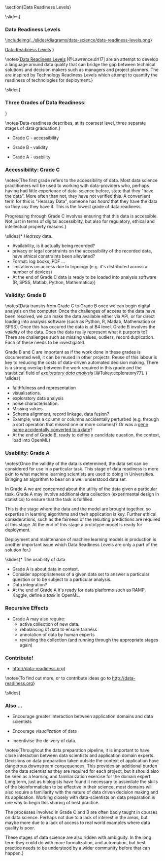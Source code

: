 \section{Data Readiness Levels}

\slides{
### Data Readiness Levels

[\includeimg{../slides/diagrams/data-science/data-readiness-levels.png}](https://arxiv.org/pdf/1705.02245.pdf)

[Data Readiness Levels](http://inverseprobability.com/2017/01/12/data-readiness-levels)
}

\notes{[Data Readiness Levels](http://inverseprobability.com/2017/01/12/data-readiness-levels) [@Lawrence:drl17] are an attempt to develop a language around data quality that can bridge the gap between technical solutions and decision makers such as managers and project planners. The are inspired by Technology Readiness Levels which attempt to quantify the readiness of technologies for deployment.}

\slides{
### Three Grades of Data Readiness:
}

\notes{Data-readiness describes, at its coarsest level,  three separate stages of data graduation.}

* Grade C - accessibility

* Grade B - validity

* Grade A - usability

### Accessibility: Grade C

\notes{The first grade refers to the accessibility of data. Most data science practitioners will be used to working with data-providers who, perhaps having had little experience of data-science before, state that they "have the data". More often than not, they have not verified this. A convenient term for this is "Hearsay Data", someone has *heard* that they have the data so they *say* they have it. This is the lowest grade of data readiness. 

Progressing through Grade C involves ensuring that this data is accessible. Not just in terms of digital accessiblity, but also for regulatory, ethical and intellectual property reasons.}

\slides{* *Hearsay* data.
* Availability, is it actually being recorded?
* privacy or legal constraints on the accessibility of the recorded data, have ethical constraints been alleviated?
* Format: log books, PDF ...
* limitations on access due to topology (e.g. it's distributed across a number of devices)
* At the end of Grade C data is ready to be loaded into analysis software (R, SPSS, Matlab, Python, Mathematica)}

### Validity: Grade B

\notes{Data transits from Grade C to Grade B once we can begin digital analysis on the computer. Once the challenges of access to the data have been resolved, we can make the data available either via API, or for direct loading into analysis software (such as Python, R, Matlab, Mathematica or SPSS). Once this has occured the data is at B4 level. Grade B involves the *validity* of the data. Does the data really represent what it purports to? There are challenges such as missing values, outliers, record duplication. Each of these needs to be investigated. 

Grade B and C are important as if the work done in these grades is documented well, it can be reused in other projects. Reuse of this labour is key to reducing the costs of data-driven automated decision making. There is a strong overlap between the work required in this grade and the statistical field of [*exploratory data analysis*](https://en.wikipedia.org/wiki/Exploratory_data_analysis) [@Tukey:exploratory77]. }
\slides{
* faithfulness and representation
* visualisations.
* exploratory data analysis
* noise characterisation.
* Missing values.
* Schema alignment, record linkage, data fusion? 
* Example, was a column or columns accidentally perturbed (e.g. through a sort operation that missed one or more columns)? Or was a [gene name accidentally converted to a date](http://bmcbioinformatics.biomedcentral.com/articles/10.1186/1471-2105-5-80)?
* At the end of Grade B, ready to define a candidate question, the
  context, load into OpenML}

### Usability: Grade A

\notes{Once the validity of the data is determined, the data set can be considered for use in a particular task. This stage of data readiness is more akin to what machine learning scientists are used to doing in Universities. Bringing an algorithm to bear on a well understood data set. 

In Grade A we are concerned about the utility of the data given a particular task. Grade A may involve additional data collection (experimental design in statistics) to ensure that the task is fulfilled.

This is the stage where the data and the model are brought together, so expertise in learning algorithms and their application is key. Further ethical considerations, such as the fairness of the resulting predictions are required at this stage. At the end of this stage a prototype model is ready for deployment.

Deployment and maintenance of machine learning models in production is another important issue which Data Readiness Levels are only a part of the solution for.}

\slides{* The usability of data
* Grade A is about data in context.
* Consider appropriateness of a given data set to answer a particular
question or to be subject to a particular analysis.
* Data integration?
* At the end of Grade A it's ready for data platforms such as RAMP, Kaggle, define a *task* in OpenML.

### Recursive Effects

* Grade A may also require:
    * active collection of new data.
    * rebalancing of data to ensure fairness
	* annotation of data by human experts 
	* revisiting the collection (and running through the appropriate stages again)

### Contribute!

* <http://data-readiness.org>}

\notes{To find out more, or to contribute ideas go to <http://data-readiness.org>}

\slides{
### Also ...

* Encourage greater interaction between application domains and data scientists

* Encourage *visualization* of data

* Incentivise the delivery of data.

\notes{Throughout the data preparation pipeline, it is important to have close interaction between data scientists and application domain experts. Decisions on data preparation taken outside the context of application have dangerous downstream consequences. This provides an additional burden on the data scientist as they are required for each project, but it should also be seen as a learning and familiarization exercise for the domain expert. Long term, just as biologists have found it necessary to assimilate the skills of the bioinformatician to be effective in their science, most domains will also require a familiarity with the nature of data driven decision making and its application. Working closely with data-scientists on data preparation is one way to begin this sharing of best practice.

The processes involved in Grade C and B are often badly taught in courses on data science. Perhaps not due to a lack of interest in the areas, but maybe more due to a lack of access to real world examples where data quality is poor. 

These stages of data science are also ridden with ambiguity. In the long term they could do with more formalization, and automation, but best practice needs to be understood by a wider community before that can happen.}

